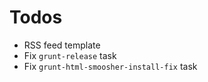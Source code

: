 # Todos

- RSS feed template
- Fix `grunt-release` task
- Fix `grunt-html-smoosher-install-fix` task